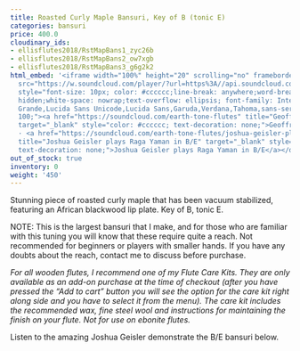```yaml
---
title: Roasted Curly Maple Bansuri, Key of B (tonic E)
categories: bansuri
price: 400.0
cloudinary_ids:
- ellisflutes2018/RstMapBans1_zyc26b
- ellisflutes2018/RstMapBans2_ow7xgb
- ellisflutes2018/RstMapBans3_g6g2k2
html_embed: '<iframe width="100%" height="20" scrolling="no" frameborder="no" allow="autoplay"
  src="https://w.soundcloud.com/player/?url=https%3A//api.soundcloud.com/tracks/213868164&color=%23ff5500&inverse=false&auto_play=false&show_user=true"></iframe><div
  style="font-size: 10px; color: #cccccc;line-break: anywhere;word-break: normal;overflow:
  hidden;white-space: nowrap;text-overflow: ellipsis; font-family: Interstate,Lucida
  Grande,Lucida Sans Unicode,Lucida Sans,Garuda,Verdana,Tahoma,sans-serif;font-weight:
  100;"><a href="https://soundcloud.com/earth-tone-flutes" title="Geoffrey Ellis Flutes"
  target="_blank" style="color: #cccccc; text-decoration: none;">Geoffrey Ellis Flutes</a>
  · <a href="https://soundcloud.com/earth-tone-flutes/joshua-geisler-plays-raga-yaman-b-e"
  title="Joshua Geisler plays Raga Yaman in B/E" target="_blank" style="color: #cccccc;
  text-decoration: none;">Joshua Geisler plays Raga Yaman in B/E</a></div>'
out_of_stock: true
inventory: 0
weight: '450'
---
```


Stunning piece of roasted curly maple that has been vacuum stabilized, featuring an African blackwood lip plate.  Key of B, tonic E.  

NOTE: This is the largest bansuri that I make, and for those who are familiar with this tuning you will know that these require quite a reach.  Not recommended for beginners or players with smaller hands.  If you have any doubts about the reach, contact me to discuss before purchase.

*For all wooden flutes, I recommend one of my Flute Care Kits.  They are only available as an add-on purchase at the time of checkout (after you have pressed the “Add to cart” button you will see the option for the care kit right along side and you have to select it from the menu). The care kit includes the recommended wax, fine steel wool and instructions for maintaining the finish on your flute.  Not for use on ebonite flutes.*

Listen to the amazing Joshua Geisler demonstrate the B/E bansuri below.